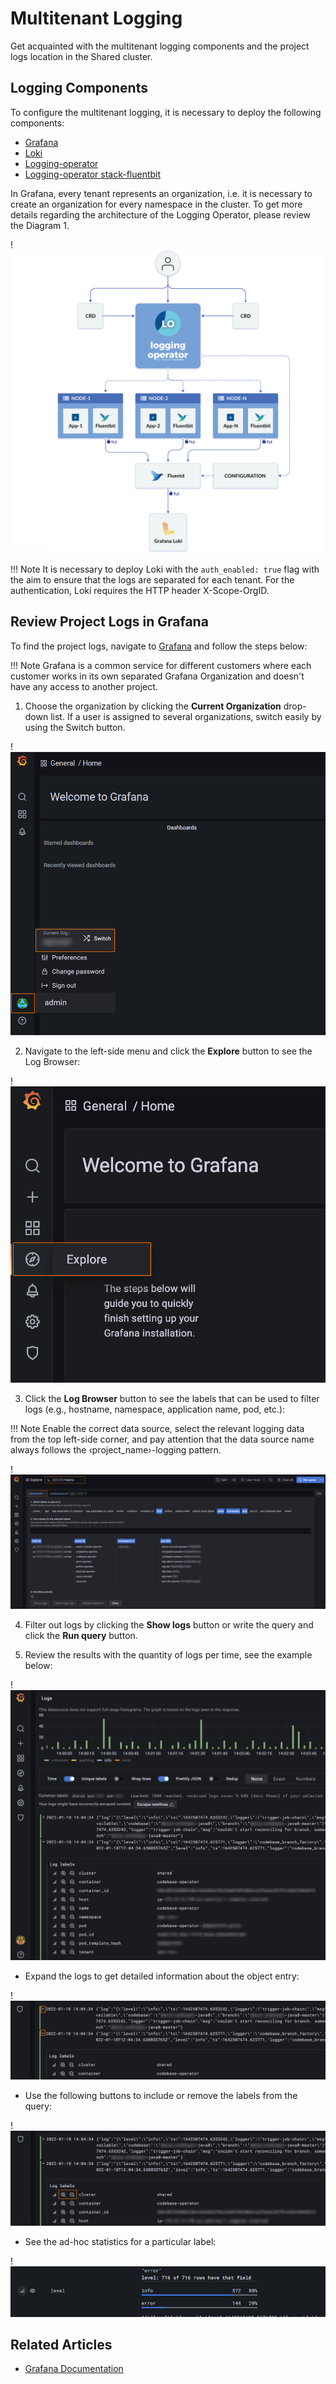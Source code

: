# Multitenant Logging

Get acquainted with the multitenant logging components and the project logs location in the Shared cluster.

## Logging Components

To configure the multitenant logging, it is necessary to deploy the following components:

* [Grafana](https://grafana.com/)
* [Loki](https://grafana.com/oss/loki/)
* [Logging-operator](https://banzaicloud.com/docs/one-eye/logging-operator/)
* [Logging-operator stack-fluentbit](https://banzaicloud.com/docs/one-eye/logging-operator/)

In Grafana, every tenant represents an organization, i.e. it is necessary to create an organization for every namespace in the cluster.
To get more details regarding the architecture of the Logging Operator, please review the Diagram 1.

!![Logging operator scheme](../assets/operator-guide/logging-operator-architecture.png "Logging operator scheme")


!!! Note
    It is necessary to deploy Loki with the `auth_enabled: true` flag with the aim to ensure that the logs are separated for each tenant.
    For the authentication, Loki requires the HTTP header X-Scope-OrgID.

## Review Project Logs in Grafana

To find the project logs, navigate to [Grafana](https://grafana.shared.edp-epam.com) and follow the steps below:

!!! Note
    Grafana is a common service for different customers where each customer works in its own separated Grafana Organization
    and doesn't have any access to another project.

1. Choose the organization by clicking the **Current Organization** drop-down list. If a user is assigned to several organizations, switch easily by using the Switch button.

  !![Current organization](../assets/operator-guide/grafana-organization-user-info.png "Current organization")

2. Navigate to the left-side menu and click the **Explore** button to see the Log Browser:

  !![Grafana explore](../assets/operator-guide/grafana-explore.png "Grafana explore")

3. Click the **Log Browser** button to see the labels that can be used to filter logs (e.g., hostname, namespace, application name, pod, etc.):

  !!! Note
      Enable the correct data source, select the relevant logging data from the top left-side corner, and pay attention that the data source name always follows the &#8249;project_name&#8250;-logging pattern.

  !![Log browser](../assets/operator-guide/grafana-log-browser-original.png "Log browser")

4. Filter out logs by clicking the **Show logs** button or write the query and click the **Run query** button.

5. Review the results with the quantity of logs per time, see the example below:

  !![Logs example](../assets/operator-guide/grafana-logs-example.png "Logs example")

  * Expand the logs to get detailed information about the object entry:

  !![Expand logs](../assets/operator-guide/grafana-expand-logs.png "Expand logs")

  * Use the following buttons to include or remove the labels from the query:

  !![Addition button](../assets/operator-guide/grafana-addition-button.png "Addition button")

  * See the ad-hoc statistics for a particular label:

  !![Ad-hoc stat example](../assets/operator-guide/grafana-ad-hoc-stat-example.png "Ad-hoc stat example")

## Related Articles

* [Grafana Documentation](https://grafana.com/docs/grafana/latest/)
